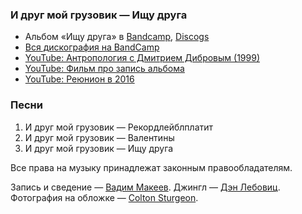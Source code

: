 ### И друг мой грузовик — Ищу друга

- Альбом «Ищу друга» в
	[Bandcamp](https://idmg.bandcamp.com/album/--2),
	[Discogs](https://www.discogs.com/master/1425138)
- [Вся дискография на BandCamp](https://idmg.bandcamp.com/)
- [YouTube: Антропология с Дмитрием Дибровым (1999)](https://youtu.be/Etnv8LiFZAI)
- [YouTube: Фильм про запись альбома](https://youtu.be/2-hRPu4Gn_E)
- [YouTube: Реюнион в 2016](https://youtu.be/ikz48WHRYAM)

### Песни

1. И друг мой грузовик — Рекордлейблплатит
2. И друг мой грузовик — Валентины
3. И друг мой грузовик — Ищу друга

Все права на музыку принадлежат законным правообладателям.

Запись и сведение — [Вадим Макеев](https://pepelsbey.dev/).
Джингл — [Дэн Лебовиц](https://www.youtube.com/channel/UC38A5qHrlc_Zgua7vL4b96w).
Фотография на обложке — [Colton Sturgeon](https://unsplash.com/photos/2NX9ug3v-xI).
